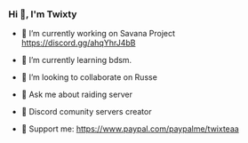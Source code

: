 ###                Hi 👋, I'm Twixty 

- 🔭 I’m currently working on Savana Project https://discord.gg/ahqYhrJ4bB
- 🌱 I’m currently learning bdsm. 
- 👯 I’m looking to collaborate on Russe
- 💬 Ask me about raiding server

- 🔧 Discord comunity servers creator

- 🧸 Support me: https://www.paypal.com/paypalme/twixteaa
